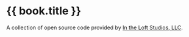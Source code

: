<!--
id: readme
tags: usage
-->

# {{ book.title }}

A collection of open source code provided by [In the Loft Studios, LLC](http://intheloftstudios.com/).

